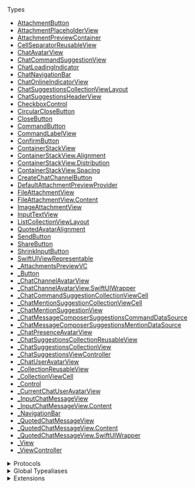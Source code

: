 <summary>Types</summary>

  - [AttachmentButton](/AttachmentButton)
  - [AttachmentPlaceholderView](/AttachmentPlaceholderView)
  - [AttachmentPreviewContainer](/AttachmentPreviewContainer)
  - [CellSeparatorReusableView](/CellSeparatorReusableView)
  - [ChatAvatarView](/ChatAvatarView)
  - [ChatCommandSuggestionView](/ChatCommandSuggestionView)
  - [ChatLoadingIndicator](/ChatLoadingIndicator)
  - [ChatNavigationBar](/ChatNavigationBar)
  - [ChatOnlineIndicatorView](/ChatOnlineIndicatorView)
  - [ChatSuggestionsCollectionViewLayout](/ChatSuggestionsCollectionViewLayout)
  - [ChatSuggestionsHeaderView](/ChatSuggestionsHeaderView)
  - [CheckboxControl](/CheckboxControl)
  - [CircularCloseButton](/CircularCloseButton)
  - [CloseButton](/CloseButton)
  - [CommandButton](/CommandButton)
  - [CommandLabelView](/CommandLabelView)
  - [ConfirmButton](/ConfirmButton)
  - [ContainerStackView](/ContainerStackView)
  - [ContainerStackView.Alignment](/ContainerStackView.Alignment)
  - [ContainerStackView.Distribution](/ContainerStackView.Distribution)
  - [ContainerStackView.Spacing](/ContainerStackView.Spacing)
  - [CreateChatChannelButton](/CreateChatChannelButton)
  - [DefaultAttachmentPreviewProvider](/DefaultAttachmentPreviewProvider)
  - [FileAttachmentView](/FileAttachmentView)
  - [FileAttachmentView.Content](/FileAttachmentView.Content)
  - [ImageAttachmentView](/ImageAttachmentView)
  - [InputTextView](/InputTextView)
  - [ListCollectionViewLayout](/ListCollectionViewLayout)
  - [QuotedAvatarAlignment](/QuotedAvatarAlignment)
  - [SendButton](/SendButton)
  - [ShareButton](/ShareButton)
  - [ShrinkInputButton](/ShrinkInputButton)
  - [SwiftUIViewRepresentable](/SwiftUIViewRepresentable)
  - [\_AttachmentsPreviewVC](/_AttachmentsPreviewVC)
  - [\_Button](/_Button)
  - [\_ChatChannelAvatarView](/_ChatChannelAvatarView)
  - [\_ChatChannelAvatarView.SwiftUIWrapper](/_ChatChannelAvatarView.SwiftUIWrapper)
  - [\_ChatCommandSuggestionCollectionViewCell](/_ChatCommandSuggestionCollectionViewCell)
  - [\_ChatMentionSuggestionCollectionViewCell](/_ChatMentionSuggestionCollectionViewCell)
  - [\_ChatMentionSuggestionView](/_ChatMentionSuggestionView)
  - [\_ChatMessageComposerSuggestionsCommandDataSource](/_ChatMessageComposerSuggestionsCommandDataSource)
  - [\_ChatMessageComposerSuggestionsMentionDataSource](/_ChatMessageComposerSuggestionsMentionDataSource)
  - [\_ChatPresenceAvatarView](/_ChatPresenceAvatarView)
  - [\_ChatSuggestionsCollectionReusableView](/_ChatSuggestionsCollectionReusableView)
  - [\_ChatSuggestionsCollectionView](/_ChatSuggestionsCollectionView)
  - [\_ChatSuggestionsViewController](/_ChatSuggestionsViewController)
  - [\_ChatUserAvatarView](/_ChatUserAvatarView)
  - [\_CollectionReusableView](/_CollectionReusableView)
  - [\_CollectionViewCell](/_CollectionViewCell)
  - [\_Control](/_Control)
  - [\_CurrentChatUserAvatarView](/_CurrentChatUserAvatarView)
  - [\_InputChatMessageView](/_InputChatMessageView)
  - [\_InputChatMessageView.Content](/_InputChatMessageView.Content)
  - [\_NavigationBar](/_NavigationBar)
  - [\_QuotedChatMessageView](/_QuotedChatMessageView)
  - [\_QuotedChatMessageView.Content](/_QuotedChatMessageView.Content)
  - [\_QuotedChatMessageView.SwiftUIWrapper](/_QuotedChatMessageView.SwiftUIWrapper)
  - [\_View](/_View)
  - [\_ViewController](/_ViewController)

</details>

<details>
<summary>Protocols</summary>

  - [AttachmentPreviewProvider](/AttachmentPreviewProvider)
  - [Customizable](/Customizable)
  - [ListCollectionViewLayoutDelegate](/ListCollectionViewLayoutDelegate)
  - [MaskProviding](/MaskProviding)
  - [SwiftUIRepresentable](/SwiftUIRepresentable)
  - [\_ChatChannelAvatarViewSwiftUIView](/_ChatChannelAvatarViewSwiftUIView)
  - [\_QuotedChatMessageViewSwiftUIView](/_QuotedChatMessageViewSwiftUIView)

</details>

<details>
<summary>Global Typealiases</summary>

  - [AttachmentsPreviewVC](/AttachmentsPreviewVC)
  - [ChatChannelAvatarView](/ChatChannelAvatarView)
  - [ChatCommandSuggestionCollectionViewCell](/ChatCommandSuggestionCollectionViewCell)
  - [ChatMentionSuggestionCollectionViewCell](/ChatMentionSuggestionCollectionViewCell)
  - [ChatMentionSuggestionView](/ChatMentionSuggestionView)
  - [ChatMessageComposerSuggestionsCommandDataSource](/ChatMessageComposerSuggestionsCommandDataSource)
  - [ChatMessageComposerSuggestionsMentionDataSource](/ChatMessageComposerSuggestionsMentionDataSource)
  - [ChatPresenceAvatarView](/ChatPresenceAvatarView)
  - [ChatSuggestionsCollectionReusableView](/ChatSuggestionsCollectionReusableView)
  - [ChatSuggestionsCollectionView](/ChatSuggestionsCollectionView)
  - [ChatSuggestionsViewController](/ChatSuggestionsViewController)
  - [ChatUserAvatarView](/ChatUserAvatarView)
  - [CurrentChatUserAvatarView](/CurrentChatUserAvatarView)
  - [InputChatMessageView](/InputChatMessageView)
  - [QuotedChatMessageView](/QuotedChatMessageView)

</details>

<details>
<summary>Extensions</summary>

  - [AppearanceProvider](/AppearanceProvider)
  - [ComponentsProvider](/ComponentsProvider)
  - [FileAttachmentPayload](/FileAttachmentPayload)
  - [ImageAttachmentPayload](/ImageAttachmentPayload)

</details>
